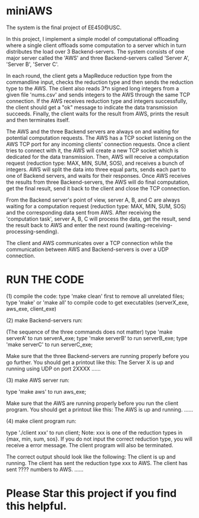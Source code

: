 # miniAWS

The system is the final project of EE450@USC.

In this project, I implement a simple model of computational offloading where a single client offloads some computation to a server which in turn distributes the load over 3 Backend-servers. The system consists of one major server called the 'AWS' and three Backend-servers called 'Server A', 'Server B', 'Server C'. 

In each round, the client gets a MapReduce reduction type from the commandline input, checks the reduction type and then sends the reduction type to the AWS. The client also reads 3*n signed long integers from a given file 'nums.csv' and sends integers to the AWS through the same TCP connection. If the AWS receives reduction type and integers successfully, the client should get a "ok" message to indicate the data transmission succeeds. Finally, the client waits for the result from AWS, prints the result and then terminates itself.

The AWS and the three Backend servers are always on and waiting for potential computation requests. The AWS has a TCP socket listening on the AWS TCP port for any incoming clients' connection requests. Once a client tries to connect with it, the AWS will create a new TCP socket which is dedicated for the data transmission. Then, AWS will receive a computation request (reduction type: MAX, MIN, SUM, SOS), and receives a bunch of integers. AWS will split the data into three equal parts, sends each part to one of Backend servers, and waits for their responses. Once AWS receives the results from three Backend-servers, the AWS will do final computation, get the final result, send it back to the client and close the TCP connection.

From the Backend server's point of view, server A, B, and C are always waiting for a computation request (reduction type: MAX, MIN, SUM, SOS) and the corresponding data sent from AWS. After receiving the 'computation task', server A, B, C will process the data, get the result, send the result back to AWS and enter the next round (waiting-receiving-processing-sending).

The client and AWS communicates over a TCP connection while the communication between AWS and Backend-servers is over a UDP connection.

# RUN THE CODE

(1) compile the code:
type 'make clean' first to remove all unrelated files;
type 'make' or 'make all' to compile code to get executables (serverX_exe, aws_exe, client_exe)

(2) make Backend-servers run:

(The sequence of the three commands does not matter)
type 'make serverA' to run serverA_exe;
type 'make serverB' to run serverB_exe;
type 'make serverC' to run serverC_exe;

Make sure that the three Backend-servers are running properly before you go further. You should get a printout like this:
The Server X is up and running using UDP on port 2XXXX
......

(3) make AWS server run:

type 'make aws' to run aws_exe;

Make sure that the AWS are running properly before you run the client program. You should get a printout like this:
The AWS is up and running.
......

(4) make client program run:

type './client xxx' to run client;
Note: xxx is one of the reduction types in {max, min, sum, sos}. If you do not input the correct reduction type, you will receive a error message. The client program will also be terminated.

The correct output should look like the following:
The client is up and running.
The client has sent the reduction type xxx to AWS.
The client has sent ???? numbers to AWS.
......

# Please Star this project if you find this helpful.